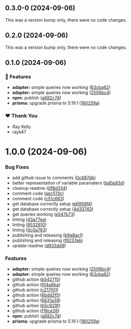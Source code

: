 ## 0.3.0-0 (2024-09-06)

This was a version bump only, there were no code changes.

## 0.2.0 (2024-09-06)

This was a version bump only, there were no code changes.

## 0.1.0 (2024-09-06)


### 🚀 Features

- **adapter:** simple queires now working ([63cba62](https://github.com/rayk47/prisma-adapter-aurora/commit/63cba62))
- **adapter:** simple queires now working ([2506bc4](https://github.com/rayk47/prisma-adapter-aurora/commit/2506bc4))
- **npm:** publish ([a682c74](https://github.com/rayk47/prisma-adapter-aurora/commit/a682c74))
- **prisma:** upgrade prisma to 5.19.1 ([180259a](https://github.com/rayk47/prisma-adapter-aurora/commit/180259a))

### ❤️  Thank You

- Ray Kelly
- rayk47

# 1.0.0 (2024-09-06)


### Bug Fixes

* add github issue to comments ([0c687db](https://github.com/rayk47/prisma-adapter-aurora/commit/0c687dbd3780f3070438f00e4d2970606e5f6031))
* better representation of variable paramaters ([bd0a93d](https://github.com/rayk47/prisma-adapter-aurora/commit/bd0a93d0eb24425d2dabf8450b6a719beb6b1243))
* cleanup readme ([0f8d334](https://github.com/rayk47/prisma-adapter-aurora/commit/0f8d334924dc3e6f28c5388d364fec489a600c05))
* comment code ([aec513c](https://github.com/rayk47/prisma-adapter-aurora/commit/aec513cfa98613239d22309b75a80e214e649fde))
* comment code ([c51c683](https://github.com/rayk47/prisma-adapter-aurora/commit/c51c6835ec3fc12bf619ca026ca3c492c9d07f8b))
* get database correctly setup ([e6908f4](https://github.com/rayk47/prisma-adapter-aurora/commit/e6908f4a903a65475d0159596903a828e43cb900))
* get database correctly setup ([4d33743](https://github.com/rayk47/prisma-adapter-aurora/commit/4d33743fd94dd0bc334ee89d1fb3e59530061b04))
* get queries working ([e547b73](https://github.com/rayk47/prisma-adapter-aurora/commit/e547b7345ab458c7db16e1f2f9d74cd630bb5a8a))
* linting ([43a77ea](https://github.com/rayk47/prisma-adapter-aurora/commit/43a77eabb800e68118c653b834c115c0ad816aea))
* linting ([8532610](https://github.com/rayk47/prisma-adapter-aurora/commit/853261079c5b52b5480b1ceded68b5b6d5e5929d))
* linting ([0c0a763](https://github.com/rayk47/prisma-adapter-aurora/commit/0c0a7634dfc4de8fa387d7e5b506c986e5c3be78))
* publishing and releasing ([b9a8ac1](https://github.com/rayk47/prisma-adapter-aurora/commit/b9a8ac1230161a94acf7d51558a4ac4a90fbb8e0))
* publishing and releasing ([f9237eb](https://github.com/rayk47/prisma-adapter-aurora/commit/f9237eb72e18c6ae03d01bb3e6410ceb4a9f3e18))
* update readme ([d933dd9](https://github.com/rayk47/prisma-adapter-aurora/commit/d933dd90f2467bb14e2f72cc611f4983f9881156))


### Features

* **adapter:** simple queires now working ([2506bc4](https://github.com/rayk47/prisma-adapter-aurora/commit/2506bc4a4a8499339e8ef390eaf4da7c847d3cf9))
* **adapter:** simple queires now working ([63cba62](https://github.com/rayk47/prisma-adapter-aurora/commit/63cba627f51702e34fcbe0a50d62958b423ad715))
* github action ([b542715](https://github.com/rayk47/prisma-adapter-aurora/commit/b5427152c102bd3169239ac4fc9d93ee0d9d1f0b))
* github action ([f04a6ba](https://github.com/rayk47/prisma-adapter-aurora/commit/f04a6bab6c4d4d2692c95d02803f277fda32e0cf))
* github action ([c217f01](https://github.com/rayk47/prisma-adapter-aurora/commit/c217f01e3859ede46f9e999d10f88466ef2ebd5d))
* github action ([6bdd2f5](https://github.com/rayk47/prisma-adapter-aurora/commit/6bdd2f5a5c333c21b0d673bfe7df88bcb18c792d))
* github action ([6631a38](https://github.com/rayk47/prisma-adapter-aurora/commit/6631a383a522fd20954b7760a43e4e0671247fc4))
* github action ([b5c929f](https://github.com/rayk47/prisma-adapter-aurora/commit/b5c929f82dcce9e6fc60ba7940a8c87c57e18aed))
* github action ([f18ce26](https://github.com/rayk47/prisma-adapter-aurora/commit/f18ce264b9bb0652c7c26d1906742c3c052c246c))
* **npm:** publish ([a682c74](https://github.com/rayk47/prisma-adapter-aurora/commit/a682c747927a6a2b00bacc640f9b95a87d6e86d8))
* **prisma:** upgrade prisma to 5.19.1 ([180259a](https://github.com/rayk47/prisma-adapter-aurora/commit/180259a8654cbdce70664550e5014971a829fbab))
